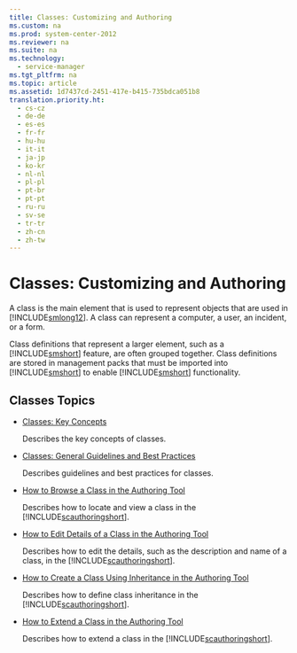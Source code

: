 ```yaml
---
title: Classes: Customizing and Authoring
ms.custom: na
ms.prod: system-center-2012
ms.reviewer: na
ms.suite: na
ms.technology: 
  - service-manager
ms.tgt_pltfrm: na
ms.topic: article
ms.assetid: 1d7437cd-2451-417e-b415-735bdca051b8
translation.priority.ht: 
  - cs-cz
  - de-de
  - es-es
  - fr-fr
  - hu-hu
  - it-it
  - ja-jp
  - ko-kr
  - nl-nl
  - pl-pl
  - pt-br
  - pt-pt
  - ru-ru
  - sv-se
  - tr-tr
  - zh-cn
  - zh-tw
---
```

# Classes: Customizing and Authoring
A class is the main element that is used to represent objects that are used in [!INCLUDE[smlong12](../../../sm/deploy/deploy-guide/includes/smlong12_md.md)]. A class can represent a computer, a user, an incident, or a form.  
  
 Class definitions that represent a larger element, such as a [!INCLUDE[smshort](../../../sm/deploy/deploy-guide/includes/smshort_md.md)] feature, are often grouped together. Class definitions are stored in management packs that must be imported into [!INCLUDE[smshort](../../../sm/deploy/deploy-guide/includes/smshort_md.md)] to enable [!INCLUDE[smshort](../../../sm/deploy/deploy-guide/includes/smshort_md.md)] functionality.  
  
## Classes Topics  
  
-   [Classes: Key Concepts](../Topic/Classes:%20Key%20Concepts.md)  
  
     Describes the key concepts of classes.  
  
-   [Classes: General Guidelines and Best Practices](../Topic/Classes:%20General%20Guidelines%20and%20Best%20Practices.md)  
  
     Describes guidelines and best practices for classes.  
  
-   [How to Browse a Class in the Authoring Tool](../../../sm/manage/author/How-to-Browse-a-Class-in-the-Authoring-Tool.md)  
  
     Describes how to locate and view a class in the [!INCLUDE[scauthoringshort](../../../sm/manage/author/includes/scauthoringshort_md.md)].  
  
-   [How to Edit Details of a Class in the Authoring Tool](../../../sm/manage/author/How-to-Edit-Details-of-a-Class-in-the-Authoring-Tool.md)  
  
     Describes how to edit the details, such as the description and name of a class, in the [!INCLUDE[scauthoringshort](../../../sm/manage/author/includes/scauthoringshort_md.md)].  
  
-   [How to Create a Class Using Inheritance in the Authoring Tool](../../../sm/manage/author/How-to-Create-a-Class-Using-Inheritance-in-the-Authoring-Tool.md)  
  
     Describes how to define class inheritance in the [!INCLUDE[scauthoringshort](../../../sm/manage/author/includes/scauthoringshort_md.md)].  
  
-   [How to Extend a Class in the Authoring Tool](../../../sm/manage/author/How-to-Extend-a-Class-in-the-Authoring-Tool.md)  
  
     Describes how to extend a class in the [!INCLUDE[scauthoringshort](../../../sm/manage/author/includes/scauthoringshort_md.md)].